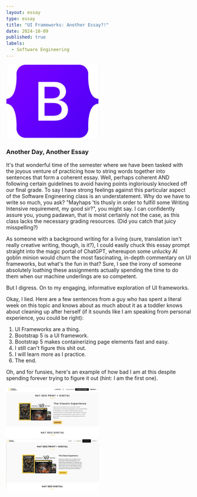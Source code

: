 ```yaml
---
layout: essay
type: essay
title: "UI Frameworks: Another Essay?!"
date: 2024-10-09
published: true
labels:
  - Software Engineering
---
```

<img src="../img/bootstrap5.png" width="50%">

### Another Day, Another Essay

It's that wonderful time of the semester where we have been tasked with the joyous venture of practicing how to string words together into sentences that form a coherent essay. Well, perhaps coherent AND following certain guidelines to avoid having points ingloriously knocked off our final grade. To say I have strong feelings against this particular aspect of the Software Engineering class is an understatement. Why do we have to write so much, you ask? "Mayhaps 'tis thusly in order to fulfill some Writing Intensive requirement, my good sir?", you might say. I can confidently assure you, young padawan, that is moist certainly not the case, as this class lacks the necessary grading resources. (Did you catch that juicy misspelling?)

As someone with a background writing for a living (sure, translation isn't really creative writing, though, is it?), I could easily chuck this essay prompt straight into the magic portal of ChatGPT, whereupon some unlucky AI goblin minion would churn the most fascinating, in-depth commentary on UI frameworks, but what's the fun in that? Sure, I see the irony of someone absolutely loathing these assignments actually spending the time to do them when our machine underlings are so competent.

But I digress. On to my engaging, informative exploration of UI frameworks.

Okay, I lied. Here are a few sentences from a guy who has spent a literal week on this topic and knows about as much about it as a toddler knows about cleaning up after herself (if it sounds like I am speaking from personal experience, you could be right):

1. UI Frameworks are a thing.
2. Bootstrap 5 is a UI framework.
3. Bootstrap 5 makes containerizing page elements fast and easy.
4. I still can't figure this shit out.
5. I will learn more as I practice.
6. The end.

Oh, and for funsies, here's an example of how bad I am at this despite spending forever trying to figure it out (hint: I am the first one).

<img src="../img/NatGeo_mine.png" width="50%">
<img src="../img/NatGeo_OG.png" width="50%">


